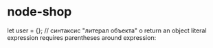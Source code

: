 # node-shop
let user = {};  // синтаксис "литерал объекта" 
o return an object literal expression requires parentheses around expression:
